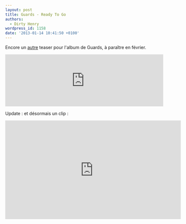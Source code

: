 ```yaml
---
layout: post
title: Guards - Ready To Go
authors:
  - Dirty Henry
wordpress_id: 1158
date: '2013-01-14 10:41:50 +0100'
---
```

Encore un [autre](1139) teaser pour l'album de Guards, à paraître en février.

<iframe width="100%" height="166" scrolling="no" frameborder="no" src="https://w.soundcloud.com/player/?url=http%3A%2F%2Fapi.soundcloud.com%2Ftracks%2F73996716"></iframe>

Update : et désormais un clip :

<iframe width="560" height="315" src="http://www.youtube.com/embed/KdLqDTP-ne4" frameborder="0" allowfullscreen></iframe>
